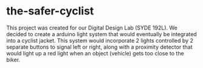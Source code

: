 # the-safer-cyclist
This project was created for our Digital Design Lab (SYDE 192L). We decided to create a arduino light system that would eventually be integrated into a cyclist jacket. This system would incorporate 2 lights controlled by 2 separate buttons to signal left or right, along with a proximity detector that would light up a red light when an object (vehicle) gets too close to the biker.
